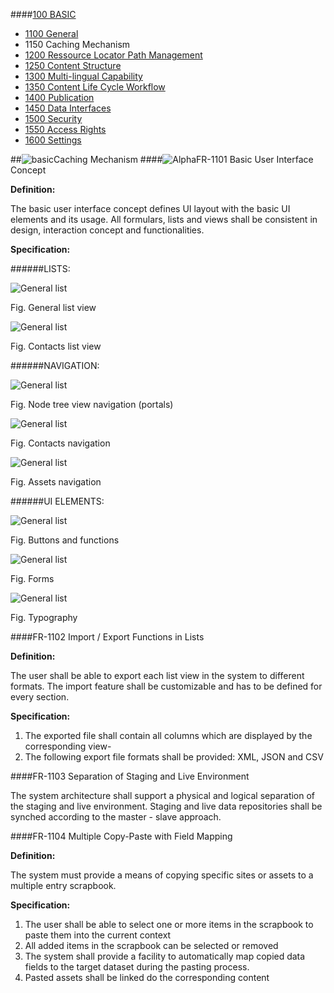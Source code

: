 ####[100 BASIC](https://github.com/massiveart/sulu-docs/tree/master/system-requirements/100-basic "100 BASIC")

* [1100 General](https://github.com/massiveart/sulu-docs/tree/master/system-requirements/100-basic/1100_general.md "1100 General")
* 1150 Caching Mechanism
* [1200 Ressource Locator Path Management](https://github.com/massiveart/sulu-docs/tree/master/system-requirements/100-basic/1200_rlp.md "1200 Ressource Locator Path Management")
* [1250 Content Structure](https://github.com/massiveart/sulu-docs/tree/master/system-requirements/100-basic/1250_content-structure.md "1250 Content Structure")
* [1300 Multi-lingual Capability](https://github.com/massiveart/sulu-docs/tree/master/system-requirements/100-basic/1300_multi-lingual-capability.md "1300 Multi-lingual Capability")
* [1350 Content Life Cycle Workflow](https://github.com/massiveart/sulu-docs/tree/master/system-requirements/100-basic/1350_clc.md "1350 Content Life Cycle Workflow")
* [1400 Publication](https://github.com/massiveart/sulu-docs/tree/master/system-requirements/100-basic/1400_publication.md "1400 Publication")
* [1450 Data Interfaces](https://github.com/massiveart/sulu-docs/tree/master/system-requirements/100-basic/1450_data-interfaces.md "1450 Data Interfaces")
* [1500 Security](https://github.com/massiveart/sulu-docs/tree/master/system-requirements/100-basic/1500_security.md "1500 Security")
* [1550 Access Rights](https://github.com/massiveart/sulu-docs/tree/master/system-requirements/100-basic/1550_access-rights.md "1550 Access Rights")
* [1600 Settings](https://github.com/massiveart/sulu-docs/tree/master/system-requirements/100-basic/1600_settings.md "1600 Settings")



##![basic](https://raw.github.com/massiveart/sulu-docs/master/system-requirements/images/basic.png)Caching Mechanism
####![Alpha](https://raw.github.com/massiveart/sulu-docs/master/system-requirements/images/alpha.png)FR-1101 Basic User Interface Concept

**Definition:**

The basic user interface concept defines UI layout with the basic UI elements and its usage. All formulars, lists and views shall be consistent in design, interaction concept and functionalities.

**Specification:**

######LISTS:

![General list](https://raw.github.com/massiveart/sulu-docs/master/system-requirements/images/list_general.png)

Fig. General list view

![General list](https://raw.github.com/massiveart/sulu-docs/master/system-requirements/images/list_contacts.png)

Fig. Contacts list view

######NAVIGATION:

![General list](https://raw.github.com/massiveart/sulu-docs/master/system-requirements/images/navigation_node-treeview.png)

Fig. Node tree view navigation (portals)

![General list](https://raw.github.com/massiveart/sulu-docs/master/system-requirements/images/navigation_contacts.png)

Fig. Contacts navigation

![General list](https://raw.github.com/massiveart/sulu-docs/master/system-requirements/images/navigation_assets.png)

Fig. Assets navigation

######UI ELEMENTS:

![General list](https://raw.github.com/massiveart/sulu-docs/master/system-requirements/images/buttons_functions.png)

Fig. Buttons and functions

![General list](https://raw.github.com/massiveart/sulu-docs/master/system-requirements/images/forms.png)

Fig. Forms

![General list](https://raw.github.com/massiveart/sulu-docs/master/system-requirements/images/typography.png)

Fig. Typography

####FR-1102 Import / Export Functions in Lists

**Definition:**

The user shall be able to export each list view in the system to different formats. The import feature shall be customizable and has to be defined for every section.

**Specification:**

1. The exported file shall contain all columns which are displayed by the corresponding view-
1. The following export file formats shall be provided: XML, JSON and CSV


####FR-1103 Separation of Staging and Live Environment

The system architecture shall support a physical and logical separation of the staging and live environment. Staging and live data repositories shall be synched according to the master - slave approach.

####FR-1104 Multiple Copy-Paste with Field Mapping

**Definition:**

The system must provide a means of copying specific sites or assets to a multiple entry scrapbook.

**Specification:**

1. The user shall be able to select one or more items in the scrapbook to paste them into the current context
1. All added items in the scrapbook can be selected or removed
1. The system shall provide a facility to automatically map copied data fields to the target dataset during the pasting process.
1. Pasted assets shall be linked do the corresponding content


